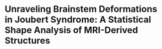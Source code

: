 # Unraveling Brainstem Deformations in Joubert Syndrome: A Statistical Shape Analysis of MRI-Derived Structures